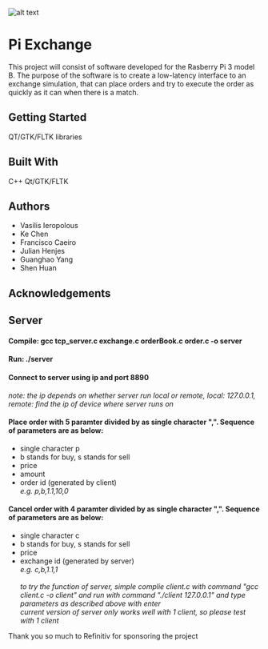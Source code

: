 ![alt text]( https://i.imgur.com/k2kruGl.png "Logo Title Text 1")

# Pi Exchange 

This project will consist of software developed for the Rasberry Pi 3 model B. The purpose of the software is to create a low-latency interface to an exchange simulation, that can place orders and try to execute the order as quickly as it can when there is a match. 

Getting Started
------
QT/GTK/FLTK libraries 

Built With 
------
C++
Qt/GTK/FLTK


Authors
------

* Vasilis Ieropolous
* Ke Chen
* Francisco Caeiro
* Julian Henjes
* Guanghao Yang
* Shen Huan 

Acknowledgements
------

Server
------
#### 	Compile: gcc tcp_server.c exchange.c orderBook.c order.c -o server
#### 	Run: ./server
#### 	Connect to server using ip and port 8890
*note: the ip depends on whether server run local or remote, local: 127.0.0.1, remote: find the ip of device where server runs on*
	
#### 	Place order with 5 paramter divided by as single character ",". Sequence of parameters are as below:
* single character p
* b stands for buy, s stands for sell
* price
* amount
* order id (generated by client)
<br>*e.g. p,b,1.1,10,0*
#### 	Cancel order with 4 paramter divided by as single character ",". Sequence of parameters are as below:
* single character c
* b stands for buy, s stands for sell
* price
* exchange id (generated by server)
<br>*e.g. c,b,1.1,1*
<br><br>
*to try the function of server, simple complie client.c with command "gcc client.c -o client" and run with command "./client 127.0.0.1" and type parameters as described above with enter <br>current version of server only works well with 1 client, so please test with 1 client*
	
	
	
	
Thank you so much to Refinitiv for sponsoring the project
